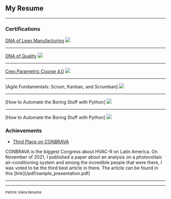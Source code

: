 ## My Resume

---

### Certifications 

[DNA of Lean Manufacturing](/sample_page)
<img src="images/dummy_thumbnail.jpg?raw=true"/>

---
[DNA of Quality](/pdf/sample_presentation.pdf)
<img src="images/dummy_thumbnail.jpg?raw=true"/>

---
[Creo Parametric Course 4.0](http://example.com/)
<img src="images/dummy_thumbnail.jpg?raw=true"/>

---
[Agile Fundamentals: Scrum, Kanban, and Scrumban]
<img src="images/dummy_thumbnail.jpg?raw=true"/>

---
[How to Automate the Boring Stuff with Python]
<img src="images/dummy_thumbnail.jpg?raw=true"/>

---
[How to Automate the Boring Stuff with Python]
<img src="images/dummy_thumbnail.jpg?raw=true"/>


### Achievements

- [Third Place on CONBRAVA](http://conbrava.comercial.ws/site/en/home-en/)
<p style="font-size:14px">CONBRAVA is the biggest Congress about HVAC-R on Latin America. On November of 2021, I published a paper about an analysis on a photovoltaic air-conditioning system and among the incredible people that were there, I was voted to be the third best article in there. The article can be found in this [link](/pdf/sample_presentation.pdf)</p>

---




---
<p style="font-size:11px">Patrick Vieira Resume</p>
<!-- Remove above link if you don't want to attibute -->
